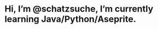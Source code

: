 


<html> <h1> Hi, I’m @schatzsuche, I’m currently learning Java/Python/Aseprite. <h1/> </h1></html>
<!---
schatzsuche/schatzsuche is a ✨ special ✨ repository because its `README.md` (this file) appears on your GitHub profile.
You can click the Preview link to take a look at your changes.
--->
